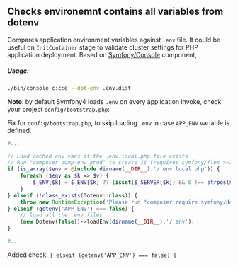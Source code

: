 Checks environemnt contains all variables from dotenv
----

Compares application environment variables against `.env` file. It could be useful on `InitContainer` stage to validate cluster settings for PHP application deployment.
Based on [Symfony/Console](https://github.com/symfony/console) component, 

##### Usage:
```bash
./bin/console c:c:e --dot-env .env.dist
```

**Note**: by default Symfony4 loads `.env` on every application invoke, check your project `config/bootstrap.php`:

Fix for `config/bootstrap.php`, to skip loading `.env` in case `APP_ENV` variable is defined.
```php
#...

// Load cached env vars if the .env.local.php file exists
// Run "composer dump-env prod" to create it (requires symfony/flex >=1.2)
if (is_array($env = @include dirname(__DIR__).'/.env.local.php')) {
    foreach ($env as $k => $v) {
        $_ENV[$k] = $_ENV[$k] ?? (isset($_SERVER[$k]) && 0 !== strpos($k, 'HTTP_') ? $_SERVER[$k] : $v);
    }
} elseif (!class_exists(Dotenv::class)) {
    throw new RuntimeException('Please run "composer require symfony/dotenv" to load the ".env" files configuring the application.');
} elseif (getenv('APP_ENV') === false) {
    // load all the .env files
    (new Dotenv(false))->loadEnv(dirname(__DIR__).'/.env');
}

#...
```

Added check: `} elseif (getenv('APP_ENV') === false) {`